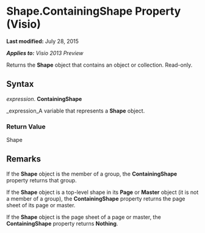 
# Shape.ContainingShape Property (Visio)

 **Last modified:** July 28, 2015

 _**Applies to:** Visio 2013 Preview_

Returns the  **Shape** object that contains an object or collection. Read-only.


## Syntax

 _expression_. **ContainingShape**

 _expression_A variable that represents a  **Shape** object.


### Return Value

Shape


## Remarks

If the  **Shape** object is the member of a group, the **ContainingShape** property returns that group.

If the  **Shape** object is a top-level shape in its **Page** or **Master** object (it is not a member of a group), the **ContainingShape** property returns the page sheet of its page or master.

If the  **Shape** object is the page sheet of a page or master, the **ContainingShape** property returns **Nothing**.


